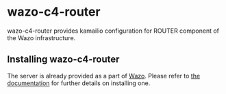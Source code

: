 # wazo-c4-router

wazo-c4-router provides kamailio configuration for ROUTER component of the Wazo infrastructure.

## Installing wazo-c4-router

The server is already provided as a part of [Wazo](http://documentation.wazo.community).
Please refer to [the documentation](http://documentation.wazo.community/en/stable/installation/installsystem.html) for further details on installing one.
